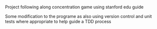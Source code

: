 Project following along concentration game using
stanford edu guide


Some modification to the programe as also using version control and unit tests where appropriate to help guide a TDD process
